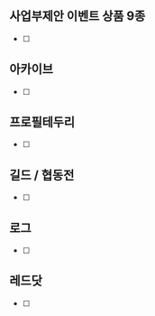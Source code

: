 

## 사업부제안 이벤트 상품 9종
- [ ] 

## 아카이브
- [ ]  

## 프로필테두리
- [ ]  

## 길드 / 협동전
- [ ]  

## 로그
- [ ]  


## 레드닷
- [ ]  


